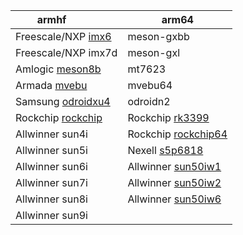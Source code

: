 |armhf  &nbsp;&nbsp;&nbsp;&nbsp;&nbsp;&nbsp;&nbsp;&nbsp;&nbsp;&nbsp;| arm64 |
|-------------|-------------|
| Freescale/NXP <a href="https://www.armbian.com/download/?tx_soc=imx6" target="_blank">imx6</a>| meson-gxbb  |
| Freescale/NXP imx7d |  meson-gxl |
| Amlogic <a href="https://www.armbian.com/download/?tx_soc=s805" target="_blank">meson8b</a> | mt7623 |
| Armada <a href="https://www.armbian.com/download/?tx_soc=a388" target="_blank">mvebu</a> | mvebu64 |
| Samsung <a href="https://www.armbian.com/download/?tx_soc=exynos-5422" target="_blank">odroidxu4</a> | odroidn2 |
| Rockchip <a href="https://www.armbian.com/download/?tx_soc=rk3288" target="_blank">rockchip</a> | Rockchip <a href="https://www.armbian.com/download/?tx_soc=rk3399" target="_blank">rk3399</a> |
| Allwinner sun4i | Rockchip <a href="https://www.armbian.com/download/?tx_soc=rk3399" target="_blank">rockchip64</a> |
| Allwinner sun5i | Nexell <a href="https://www.armbian.com/download/?tx_soc=s5p6818" target="_blank">s5p6818</a> |
| Allwinner sun6i | Allwinner <a href="https://www.armbian.com/download/?tx_soc=a64" target="_blank">sun50iw1</a> |
| Allwinner sun7i | Allwinner <a href="https://www.armbian.com/download/?tx_soc=h5" target="_blank">sun50iw2</a> |
| Allwinner sun8i | Allwinner <a href="https://www.armbian.com/download/?tx_soc=h6" target="_blank">sun50iw6</a> |
| Allwinner sun9i | |
